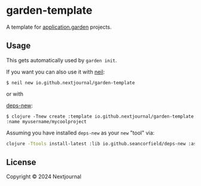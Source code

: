 # garden-template

A template for [application.garden](https://application.garden) projects.

## Usage

This gets automatically used by `garden init`.

If you want you can also use it with [neil](https):

    $ neil new io.github.nextjournal/garden-template

or with

[deps-new](https://github.com/seancorfield/deps-new):

    $ clojure -Tnew create :template io.github.nextjournal/garden-template :name myusername/mycoolproject

Assuming you have installed `deps-new` as your `new` "tool" via:

```bash
clojure -Ttools install-latest :lib io.github.seancorfield/deps-new :as new
```
    



## License

Copyright © 2024 Nextjournal
